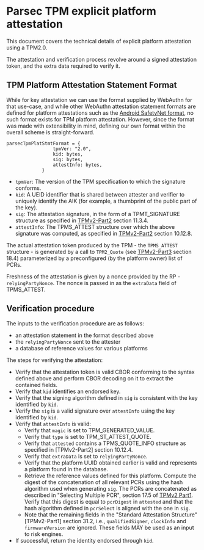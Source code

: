 # Parsec TPM explicit platform attestation

This document covers the technical details of explicit platform attestation
using a TPM2.0.

The attestation and verification process revolve around a signed attestation
token, and the extra data required to verify it.

## TPM Platform Attestation Statement Format

While for key attestation we can use the format supplied by WebAuthn for that
use-case, and while other WebAuthn attestation statement formats are defined for
platform attestations such as the [Android SafetyNet
format](https://www.w3.org/TR/webauthn-2/#sctn-android-safetynet-attestation),
no such format exists for TPM platform attestation. However, since the format
was made with extensibility in mind, defining our own format within the overall
scheme is straight-forward.

```
parsecTpmPlatStmtFormat = {
                 tpmVer: "2.0",
                 kid: bytes,
                 sig: bytes,
                 attestInfo: bytes,
             }
```

- `tpmVer`: The version of the TPM specification to which the signature
   conforms.
- `kid`: A UEID identifier that is shared between attester and verifier to
   uniquely identify the AIK (for example, a thumbprint of the public part of
   the key).
- `sig`: The attestation signature, in the form of a TPMT_SIGNATURE structure as
   specified in
   [TPMv2-Part2](https://trustedcomputinggroup.org/wp-content/uploads/TCG_TPM2_r1p59_Part2_Structures_pub.pdf)
   section 11.3.4.
- `attestInfo`: The TPMS_ATTEST structure over which the above signature was
   computed, as specified in
   [TPMv2-Part2](https://trustedcomputinggroup.org/wp-content/uploads/TCG_TPM2_r1p59_Part2_Structures_pub.pdf)
   section 10.12.8.

The actual attestation token produced by the TPM - the `TPMS_ATTEST` structure -
is generated by a call to `TPM2_Quote` (see
[TPMv2-Part3](https://trustedcomputinggroup.org/wp-content/uploads/TCG_TPM2_r1p59_Part3_Commands_pub.pdf)
section 18.4) parameterized by a preconfigured (by the platform owner) list of
PCRs.

Freshness of the attestation is given by a nonce provided by the RP -
`relyingPartyNonce`. The nonce is passed in as the `extraData` field of
TPMS_ATTEST.

## Verification procedure

The inputs to the verification procedure are as follows:

- an attestation statement in the format described above
- the `relyingPartyNonce` sent to the attester
- a database of reference values for various platforms

The steps for verifying the attestation:

- Verify that the attestation token is valid CBOR conforming to the syntax
   defined above and perform CBOR decoding on it to extract the contained
   fields.
- Verify that `kid` identifies an endorsed key.
- Verify that the signing algorithm defined in `sig` is consistent with the key
   identified by `kid`.
- Verify the `sig` is a valid signature over `attestInfo` using the key
   identified by `kid`.
- Verify that `attestInfo` is valid:
   - Verify that `magic` is set to TPM_GENERATED_VALUE.
   - Verify that `type` is set to TPM_ST_ATTEST_QUOTE.
   - Verify that `attested` contains a TPMS_QUOTE_INFO structure as specified in
      [TPMv2-Part2] section 10.12.4.
   - Verify that `extraData` is set to `relyingPartyNonce`.
   - Verify that the platform UUID obtained earlier is valid and represents a
      platform found in the database.
   - Retrieve the reference values defined for this platform. Compute the digest
      of the concatenation of all relevant PCRs using the hash algorithm used
      when generating `sig`. The PCRs are concatenated as described in
      "Selecting Multiple PCR", section 17.5 of [TPMv2
      Part1](https://trustedcomputinggroup.org/wp-content/uploads/TCG_TPM2_r1p59_Part1_Architecture_pub.pdf).
      Verify that this digest is equal to `pcrDigest` in `attested` and that the
      hash algorithm defined in `pcrSelect` is aligned with the one in `sig`.
   - Note that the remaining fields in the "Standard Attestation Structure"
      [TPMv2-Part1] section 31.2, i.e., `qualifiedSigner`, `clockInfo` and
      `firmwareVersion` are ignored. These fields MAY be used as an input to
      risk engines.
- If successful, return the identity endorsed through `kid`.
